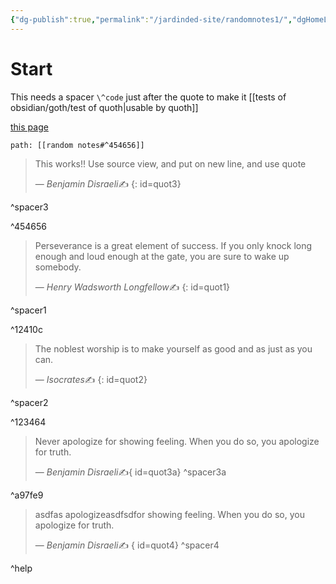 ```yaml
---
{"dg-publish":true,"permalink":"/jardinded-site/randomnotes1/","dgHomeLink":true,"dgPassFrontmatter":false}
---
```


# Start
This needs a spacer  `\^code` just after the quote to make it [[tests of obsidian/goth/test of quoth|usable by quoth]]

[this page](https://jardingded.netlify.app/jardinded-site/randomnotes1/)

```quoth
path: [[random notes#^454656]]
```

> This works!! Use source view, and put on new line, and use quote
>
> &mdash; <cite>Benjamin Disraeli</cite>✍️ 
{: id=quot3}

^spacer3

^454656

> Perseverance is a great element of success. If you only knock long enough and loud enough at the gate, you are sure to wake up somebody.
>
> &mdash; <cite>Henry Wadsworth Longfellow</cite>✍️
{: id=quot1}

^spacer1

^12410c



> The noblest worship is to make yourself as good and as just as you can.
>
> &mdash; <cite>Isocrates</cite>✍️ 
{: id=quot2}

^spacer2

^123464


> Never apologize for showing feeling. When you do so, you apologize for truth.
>
> &mdash; <cite>Benjamin Disraeli</cite>✍️{ id=quot3a}
^spacer3a



^a97fe9


> asdfas apologizeasdfsdfor showing feeling. When you do so, you apologize for truth.
>
> &mdash; <cite>Benjamin Disraeli</cite>✍️
> { id=quot4}
^spacer4

^help
